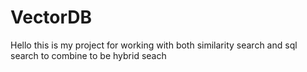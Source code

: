 # VectorDB

Hello this is my project for working with both similarity search and sql search to combine to be hybrid seach

